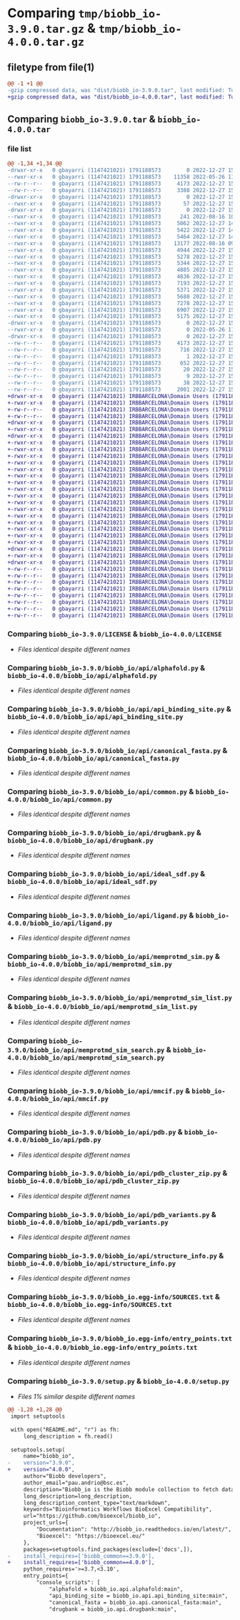 # Comparing `tmp/biobb_io-3.9.0.tar.gz` & `tmp/biobb_io-4.0.0.tar.gz`

## filetype from file(1)

```diff
@@ -1 +1 @@
-gzip compressed data, was "dist/biobb_io-3.9.0.tar", last modified: Tue Dec 27 15:12:10 2022, max compression
+gzip compressed data, was "dist/biobb_io-4.0.0.tar", last modified: Tue Apr 11 15:27:38 2023, max compression
```

## Comparing `biobb_io-3.9.0.tar` & `biobb_io-4.0.0.tar`

### file list

```diff
@@ -1,34 +1,34 @@
-drwxr-xr-x   0 gbayarri (1147421021) 1791188573        0 2022-12-27 15:12:10.000000 biobb_io-3.9.0/
--rwxr-xr-x   0 gbayarri (1147421021) 1791188573    11358 2022-05-26 11:34:05.000000 biobb_io-3.9.0/LICENSE
--rw-r--r--   0 gbayarri (1147421021) 1791188573     4173 2022-12-27 15:12:10.000000 biobb_io-3.9.0/PKG-INFO
--rw-r--r--   0 gbayarri (1147421021) 1791188573     3388 2022-12-27 15:10:59.000000 biobb_io-3.9.0/README.md
-drwxr-xr-x   0 gbayarri (1147421021) 1791188573        0 2022-12-27 15:12:10.000000 biobb_io-3.9.0/biobb_io/
--rwxr-xr-x   0 gbayarri (1147421021) 1791188573       57 2022-12-27 15:10:51.000000 biobb_io-3.9.0/biobb_io/__init__.py
-drwxr-xr-x   0 gbayarri (1147421021) 1791188573        0 2022-12-27 15:12:10.000000 biobb_io-3.9.0/biobb_io/api/
--rwxr-xr-x   0 gbayarri (1147421021) 1791188573      241 2022-08-16 10:29:02.000000 biobb_io-3.9.0/biobb_io/api/__init__.py
--rwxr-xr-x   0 gbayarri (1147421021) 1791188573     5062 2022-12-27 14:58:05.000000 biobb_io-3.9.0/biobb_io/api/alphafold.py
--rwxr-xr-x   0 gbayarri (1147421021) 1791188573     5422 2022-12-27 14:59:15.000000 biobb_io-3.9.0/biobb_io/api/api_binding_site.py
--rwxr-xr-x   0 gbayarri (1147421021) 1791188573     5464 2022-12-27 14:59:52.000000 biobb_io-3.9.0/biobb_io/api/canonical_fasta.py
--rwxr-xr-x   0 gbayarri (1147421021) 1791188573    13177 2022-08-16 09:57:15.000000 biobb_io-3.9.0/biobb_io/api/common.py
--rwxr-xr-x   0 gbayarri (1147421021) 1791188573     4944 2022-12-27 15:00:34.000000 biobb_io-3.9.0/biobb_io/api/drugbank.py
--rwxr-xr-x   0 gbayarri (1147421021) 1791188573     5278 2022-12-27 15:01:27.000000 biobb_io-3.9.0/biobb_io/api/ideal_sdf.py
--rwxr-xr-x   0 gbayarri (1147421021) 1791188573     5344 2022-12-27 15:01:59.000000 biobb_io-3.9.0/biobb_io/api/ligand.py
--rwxr-xr-x   0 gbayarri (1147421021) 1791188573     4885 2022-12-27 15:03:35.000000 biobb_io-3.9.0/biobb_io/api/memprotmd_sim.py
--rwxr-xr-x   0 gbayarri (1147421021) 1791188573     4836 2022-12-27 15:02:32.000000 biobb_io-3.9.0/biobb_io/api/memprotmd_sim_list.py
--rwxr-xr-x   0 gbayarri (1147421021) 1791188573     7193 2022-12-27 15:03:06.000000 biobb_io-3.9.0/biobb_io/api/memprotmd_sim_search.py
--rwxr-xr-x   0 gbayarri (1147421021) 1791188573     5371 2022-12-27 15:04:07.000000 biobb_io-3.9.0/biobb_io/api/mmcif.py
--rwxr-xr-x   0 gbayarri (1147421021) 1791188573     5688 2022-12-27 15:07:46.000000 biobb_io-3.9.0/biobb_io/api/pdb.py
--rwxr-xr-x   0 gbayarri (1147421021) 1791188573     7278 2022-12-27 15:06:55.000000 biobb_io-3.9.0/biobb_io/api/pdb_cluster_zip.py
--rwxr-xr-x   0 gbayarri (1147421021) 1791188573     6907 2022-12-27 15:07:14.000000 biobb_io-3.9.0/biobb_io/api/pdb_variants.py
--rwxr-xr-x   0 gbayarri (1147421021) 1791188573     5175 2022-12-27 15:08:17.000000 biobb_io-3.9.0/biobb_io/api/structure_info.py
-drwxr-xr-x   0 gbayarri (1147421021) 1791188573        0 2022-12-27 15:12:10.000000 biobb_io-3.9.0/biobb_io/test/
--rwxr-xr-x   0 gbayarri (1147421021) 1791188573        0 2022-05-26 11:34:05.000000 biobb_io-3.9.0/biobb_io/test/__init__.py
-drwxr-xr-x   0 gbayarri (1147421021) 1791188573        0 2022-12-27 15:12:10.000000 biobb_io-3.9.0/biobb_io.egg-info/
--rw-r--r--   0 gbayarri (1147421021) 1791188573     4173 2022-12-27 15:12:10.000000 biobb_io-3.9.0/biobb_io.egg-info/PKG-INFO
--rw-r--r--   0 gbayarri (1147421021) 1791188573      716 2022-12-27 15:12:10.000000 biobb_io-3.9.0/biobb_io.egg-info/SOURCES.txt
--rw-r--r--   0 gbayarri (1147421021) 1791188573        1 2022-12-27 15:12:10.000000 biobb_io-3.9.0/biobb_io.egg-info/dependency_links.txt
--rw-r--r--   0 gbayarri (1147421021) 1791188573      652 2022-12-27 15:12:10.000000 biobb_io-3.9.0/biobb_io.egg-info/entry_points.txt
--rw-r--r--   0 gbayarri (1147421021) 1791188573       20 2022-12-27 15:12:10.000000 biobb_io-3.9.0/biobb_io.egg-info/requires.txt
--rw-r--r--   0 gbayarri (1147421021) 1791188573        9 2022-12-27 15:12:10.000000 biobb_io-3.9.0/biobb_io.egg-info/top_level.txt
--rw-r--r--   0 gbayarri (1147421021) 1791188573       38 2022-12-27 15:12:10.000000 biobb_io-3.9.0/setup.cfg
--rw-r--r--   0 gbayarri (1147421021) 1791188573     2001 2022-12-27 15:10:33.000000 biobb_io-3.9.0/setup.py
+drwxr-xr-x   0 gbayarri (1147421021) IRBBARCELONA\Domain Users (1791188573)        0 2023-04-11 15:27:38.000000 biobb_io-4.0.0/
+-rwxr-xr-x   0 gbayarri (1147421021) IRBBARCELONA\Domain Users (1791188573)    11358 2022-05-26 11:34:05.000000 biobb_io-4.0.0/LICENSE
+-rw-r--r--   0 gbayarri (1147421021) IRBBARCELONA\Domain Users (1791188573)     6091 2023-04-11 15:27:38.000000 biobb_io-4.0.0/PKG-INFO
+-rw-r--r--   0 gbayarri (1147421021) IRBBARCELONA\Domain Users (1791188573)     5306 2023-04-11 15:26:58.000000 biobb_io-4.0.0/README.md
+drwxr-xr-x   0 gbayarri (1147421021) IRBBARCELONA\Domain Users (1791188573)        0 2023-04-11 15:27:38.000000 biobb_io-4.0.0/biobb_io/
+-rwxr-xr-x   0 gbayarri (1147421021) IRBBARCELONA\Domain Users (1791188573)       57 2023-04-11 15:26:44.000000 biobb_io-4.0.0/biobb_io/__init__.py
+drwxr-xr-x   0 gbayarri (1147421021) IRBBARCELONA\Domain Users (1791188573)        0 2023-04-11 15:27:38.000000 biobb_io-4.0.0/biobb_io/api/
+-rwxr-xr-x   0 gbayarri (1147421021) IRBBARCELONA\Domain Users (1791188573)      241 2022-08-16 10:29:02.000000 biobb_io-4.0.0/biobb_io/api/__init__.py
+-rwxr-xr-x   0 gbayarri (1147421021) IRBBARCELONA\Domain Users (1791188573)     5062 2023-01-11 12:35:16.000000 biobb_io-4.0.0/biobb_io/api/alphafold.py
+-rwxr-xr-x   0 gbayarri (1147421021) IRBBARCELONA\Domain Users (1791188573)     5422 2022-12-27 14:59:15.000000 biobb_io-4.0.0/biobb_io/api/api_binding_site.py
+-rwxr-xr-x   0 gbayarri (1147421021) IRBBARCELONA\Domain Users (1791188573)     5464 2022-12-27 14:59:52.000000 biobb_io-4.0.0/biobb_io/api/canonical_fasta.py
+-rwxr-xr-x   0 gbayarri (1147421021) IRBBARCELONA\Domain Users (1791188573)    13177 2022-08-16 09:57:15.000000 biobb_io-4.0.0/biobb_io/api/common.py
+-rwxr-xr-x   0 gbayarri (1147421021) IRBBARCELONA\Domain Users (1791188573)     4944 2022-12-27 15:00:34.000000 biobb_io-4.0.0/biobb_io/api/drugbank.py
+-rwxr-xr-x   0 gbayarri (1147421021) IRBBARCELONA\Domain Users (1791188573)     5278 2022-12-27 15:01:27.000000 biobb_io-4.0.0/biobb_io/api/ideal_sdf.py
+-rwxr-xr-x   0 gbayarri (1147421021) IRBBARCELONA\Domain Users (1791188573)     5344 2022-12-27 15:01:59.000000 biobb_io-4.0.0/biobb_io/api/ligand.py
+-rwxr-xr-x   0 gbayarri (1147421021) IRBBARCELONA\Domain Users (1791188573)     4885 2022-12-27 15:03:35.000000 biobb_io-4.0.0/biobb_io/api/memprotmd_sim.py
+-rwxr-xr-x   0 gbayarri (1147421021) IRBBARCELONA\Domain Users (1791188573)     4836 2022-12-27 15:02:32.000000 biobb_io-4.0.0/biobb_io/api/memprotmd_sim_list.py
+-rwxr-xr-x   0 gbayarri (1147421021) IRBBARCELONA\Domain Users (1791188573)     7193 2022-12-27 15:03:06.000000 biobb_io-4.0.0/biobb_io/api/memprotmd_sim_search.py
+-rwxr-xr-x   0 gbayarri (1147421021) IRBBARCELONA\Domain Users (1791188573)     5371 2022-12-27 15:04:07.000000 biobb_io-4.0.0/biobb_io/api/mmcif.py
+-rwxr-xr-x   0 gbayarri (1147421021) IRBBARCELONA\Domain Users (1791188573)     5688 2022-12-27 15:07:46.000000 biobb_io-4.0.0/biobb_io/api/pdb.py
+-rwxr-xr-x   0 gbayarri (1147421021) IRBBARCELONA\Domain Users (1791188573)     7278 2022-12-27 15:06:55.000000 biobb_io-4.0.0/biobb_io/api/pdb_cluster_zip.py
+-rwxr-xr-x   0 gbayarri (1147421021) IRBBARCELONA\Domain Users (1791188573)     6907 2022-12-27 15:07:14.000000 biobb_io-4.0.0/biobb_io/api/pdb_variants.py
+-rwxr-xr-x   0 gbayarri (1147421021) IRBBARCELONA\Domain Users (1791188573)     5175 2022-12-27 15:08:17.000000 biobb_io-4.0.0/biobb_io/api/structure_info.py
+drwxr-xr-x   0 gbayarri (1147421021) IRBBARCELONA\Domain Users (1791188573)        0 2023-04-11 15:27:38.000000 biobb_io-4.0.0/biobb_io/test/
+-rwxr-xr-x   0 gbayarri (1147421021) IRBBARCELONA\Domain Users (1791188573)        0 2022-05-26 11:34:05.000000 biobb_io-4.0.0/biobb_io/test/__init__.py
+drwxr-xr-x   0 gbayarri (1147421021) IRBBARCELONA\Domain Users (1791188573)        0 2023-04-11 15:27:38.000000 biobb_io-4.0.0/biobb_io.egg-info/
+-rw-r--r--   0 gbayarri (1147421021) IRBBARCELONA\Domain Users (1791188573)     6091 2023-04-11 15:27:38.000000 biobb_io-4.0.0/biobb_io.egg-info/PKG-INFO
+-rw-r--r--   0 gbayarri (1147421021) IRBBARCELONA\Domain Users (1791188573)      716 2023-04-11 15:27:38.000000 biobb_io-4.0.0/biobb_io.egg-info/SOURCES.txt
+-rw-r--r--   0 gbayarri (1147421021) IRBBARCELONA\Domain Users (1791188573)        1 2023-04-11 15:27:38.000000 biobb_io-4.0.0/biobb_io.egg-info/dependency_links.txt
+-rw-r--r--   0 gbayarri (1147421021) IRBBARCELONA\Domain Users (1791188573)      652 2023-04-11 15:27:38.000000 biobb_io-4.0.0/biobb_io.egg-info/entry_points.txt
+-rw-r--r--   0 gbayarri (1147421021) IRBBARCELONA\Domain Users (1791188573)       20 2023-04-11 15:27:38.000000 biobb_io-4.0.0/biobb_io.egg-info/requires.txt
+-rw-r--r--   0 gbayarri (1147421021) IRBBARCELONA\Domain Users (1791188573)        9 2023-04-11 15:27:38.000000 biobb_io-4.0.0/biobb_io.egg-info/top_level.txt
+-rw-r--r--   0 gbayarri (1147421021) IRBBARCELONA\Domain Users (1791188573)       38 2023-04-11 15:27:38.000000 biobb_io-4.0.0/setup.cfg
+-rw-r--r--   0 gbayarri (1147421021) IRBBARCELONA\Domain Users (1791188573)     2001 2023-04-11 15:26:32.000000 biobb_io-4.0.0/setup.py
```

### Comparing `biobb_io-3.9.0/LICENSE` & `biobb_io-4.0.0/LICENSE`

 * *Files identical despite different names*

### Comparing `biobb_io-3.9.0/biobb_io/api/alphafold.py` & `biobb_io-4.0.0/biobb_io/api/alphafold.py`

 * *Files identical despite different names*

### Comparing `biobb_io-3.9.0/biobb_io/api/api_binding_site.py` & `biobb_io-4.0.0/biobb_io/api/api_binding_site.py`

 * *Files identical despite different names*

### Comparing `biobb_io-3.9.0/biobb_io/api/canonical_fasta.py` & `biobb_io-4.0.0/biobb_io/api/canonical_fasta.py`

 * *Files identical despite different names*

### Comparing `biobb_io-3.9.0/biobb_io/api/common.py` & `biobb_io-4.0.0/biobb_io/api/common.py`

 * *Files identical despite different names*

### Comparing `biobb_io-3.9.0/biobb_io/api/drugbank.py` & `biobb_io-4.0.0/biobb_io/api/drugbank.py`

 * *Files identical despite different names*

### Comparing `biobb_io-3.9.0/biobb_io/api/ideal_sdf.py` & `biobb_io-4.0.0/biobb_io/api/ideal_sdf.py`

 * *Files identical despite different names*

### Comparing `biobb_io-3.9.0/biobb_io/api/ligand.py` & `biobb_io-4.0.0/biobb_io/api/ligand.py`

 * *Files identical despite different names*

### Comparing `biobb_io-3.9.0/biobb_io/api/memprotmd_sim.py` & `biobb_io-4.0.0/biobb_io/api/memprotmd_sim.py`

 * *Files identical despite different names*

### Comparing `biobb_io-3.9.0/biobb_io/api/memprotmd_sim_list.py` & `biobb_io-4.0.0/biobb_io/api/memprotmd_sim_list.py`

 * *Files identical despite different names*

### Comparing `biobb_io-3.9.0/biobb_io/api/memprotmd_sim_search.py` & `biobb_io-4.0.0/biobb_io/api/memprotmd_sim_search.py`

 * *Files identical despite different names*

### Comparing `biobb_io-3.9.0/biobb_io/api/mmcif.py` & `biobb_io-4.0.0/biobb_io/api/mmcif.py`

 * *Files identical despite different names*

### Comparing `biobb_io-3.9.0/biobb_io/api/pdb.py` & `biobb_io-4.0.0/biobb_io/api/pdb.py`

 * *Files identical despite different names*

### Comparing `biobb_io-3.9.0/biobb_io/api/pdb_cluster_zip.py` & `biobb_io-4.0.0/biobb_io/api/pdb_cluster_zip.py`

 * *Files identical despite different names*

### Comparing `biobb_io-3.9.0/biobb_io/api/pdb_variants.py` & `biobb_io-4.0.0/biobb_io/api/pdb_variants.py`

 * *Files identical despite different names*

### Comparing `biobb_io-3.9.0/biobb_io/api/structure_info.py` & `biobb_io-4.0.0/biobb_io/api/structure_info.py`

 * *Files identical despite different names*

### Comparing `biobb_io-3.9.0/biobb_io.egg-info/SOURCES.txt` & `biobb_io-4.0.0/biobb_io.egg-info/SOURCES.txt`

 * *Files identical despite different names*

### Comparing `biobb_io-3.9.0/biobb_io.egg-info/entry_points.txt` & `biobb_io-4.0.0/biobb_io.egg-info/entry_points.txt`

 * *Files identical despite different names*

### Comparing `biobb_io-3.9.0/setup.py` & `biobb_io-4.0.0/setup.py`

 * *Files 1% similar despite different names*

```diff
@@ -1,28 +1,28 @@
 import setuptools
 
 with open("README.md", "r") as fh:
     long_description = fh.read()
 
 setuptools.setup(
     name="biobb_io",
-    version="3.9.0",
+    version="4.0.0",
     author="Biobb developers",
     author_email="pau.andrio@bsc.es",
     description="Biobb_io is the Biobb module collection to fetch data to be consumed by the rest of the Biobb building blocks.",
     long_description=long_description,
     long_description_content_type="text/markdown",
     keywords="Bioinformatics Workflows BioExcel Compatibility",
     url="https://github.com/bioexcel/biobb_io",
     project_urls={
         "Documentation": "http://biobb_io.readthedocs.io/en/latest/",
         "Bioexcel": "https://bioexcel.eu/"
     },
     packages=setuptools.find_packages(exclude=['docs',]),
-    install_requires=['biobb_common==3.9.0'],
+    install_requires=['biobb_common==4.0.0'],
     python_requires='>=3.7,<3.10',
     entry_points={
         "console_scripts": [
             "alphafold = biobb_io.api.alphafold:main",
             "api_binding_site = biobb_io.api.api_binding_site:main",
             "canonical_fasta = biobb_io.api.canonical_fasta:main",
             "drugbank = biobb_io.api.drugbank:main",
```

